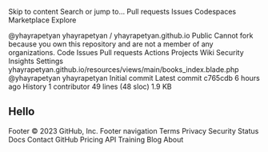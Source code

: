 Skip to content
Search or jump to…
Pull requests
Issues
Codespaces
Marketplace
Explore
 
@yhayrapetyan 
yhayrapetyan
/
yhayrapetyan.github.io
Public
Cannot fork because you own this repository and are not a member of any organizations.
Code
Issues
Pull requests
Actions
Projects
Wiki
Security
Insights
Settings
yhayrapetyan.github.io/resources/views/main/books_index.blade.php
@yhayrapetyan
yhayrapetyan Initial commit
Latest commit c765cdb 6 hours ago
 History
 1 contributor
49 lines (48 sloc)  1.9 KB

<!doctype html>
<html lang="en">
<head>
    <meta charset="UTF-8">
    <meta name="viewport"
          content="width=device-width, user-scalable=no, initial-scale=1.0, maximum-scale=1.0, minimum-scale=1.0">
    <meta http-equiv="X-UA-Compatible" content="ie=edge">
    <link rel="stylesheet" href="https://maxcdn.bootstrapcdn.com/bootstrap/3.3.7/css/bootstrap.min.css">
    <link rel="stylesheet" href="{{asset('css/pages/user_book_reviews_index.css')}}">
    <script src="https://code.jquery.com/jquery-3.6.0.min.js"></script>
    <title>hello</title>
</head>
<body>
<article class="book-review">
    <h1> Hello </h1>
</article>
</body>
</html>
Footer
© 2023 GitHub, Inc.
Footer navigation
Terms
Privacy
Security
Status
Docs
Contact GitHub
Pricing
API
Training
Blog
About
